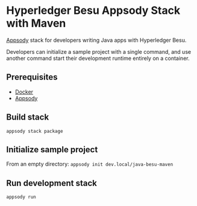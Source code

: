 # Hyperledger Besu Appsody Stack with Maven

[Appsody](https://appsody.dev/) stack for developers writing Java apps with Hyperledger Besu.

Developers can initialize a sample project with a single command, and use another command start their development runtime entirely on a container.

## Prerequisites
* [Docker](https://www.docker.com/)
* [Appsody](https://appsody.dev/)

## Build stack
`appsody stack package`

## Initialize sample project
From an empty directory:
`appsody init dev.local/java-besu-maven`

## Run development stack
`appsody run`
